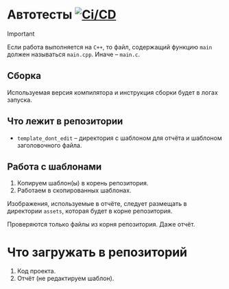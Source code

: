 # Автотесты [![Ci/CD](../../actions/workflows/classroom.yml/badge.svg?branch=main&event=workflow_dispatch)](../../actions/workflows/classroom.yml)

> [!IMPORTANT]
> Если работа выполняется на `C++`, то файл, содержащий функцию `main` должен называться `main.cpp`. Иначе – `main.c`.

## Сборка

Используемая версия компилятора и инструкция сборки будет в логах запуска.

## Что лежит в репозитории

* `template_dont_edit` – директория с шаблоном для отчёта и шаблоном заголовочного файла.

## Работа с шаблонами

1. Копируем шаблон(ы) в корень репозитория.
2. Работаем в скопированных шаблонах.

Изображения, используемые в отчёте, следует размещать в директории `assets`, которая будет в корне репозитория.

Проверяются только файлы из корня репозитория. Даже отчёт.

# Что загружать в репозиторий

1. Код проекта.
2. Отчёт (не редактируем шаблон).
